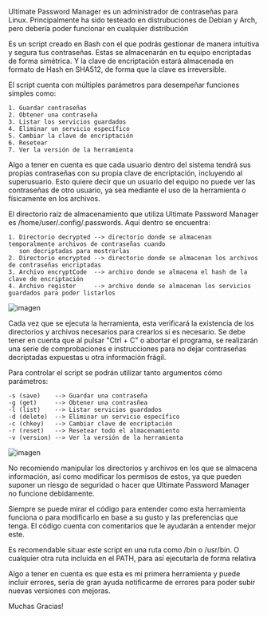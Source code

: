 Ultimate Password Manager es un administrador de contraseñas para Linux. 
Principalmente ha sido testeado en distrubuciones de Debian y Arch, pero debería poder funcionar en cualquier distribución

Es un script creado en Bash con el que podrás gestionar de manera intuitiva y segura tus contraseñas. Estas se almacenarán en tu equipo encriptadas de forma simétrica. Y la clave de encriptación estará almacenada en formato de Hash en SHA512, de forma que la
clave es irreversible.

El script cuenta con múltiples parámetros para desempeñar funciones simples como:

	1. Guardar contraseñas
 	2. Obtener una contraseña
	3. Listar los servicios guardados
 	4. Eliminar un servicio específico
	5. Cambiar la clave de encriptación
 	6. Resetear
  	7. Ver la versión de la herramienta

Algo a tener en cuenta es que cada usuario dentro del sistema tendrá sus propias contraseñas con su propia clave de encriptación, incluyendo al superusuario. Esto quiere decir que un usuario del equipo no puede ver las contraseñas de otro usuario, ya sea
mediante el uso de la herramienta o físicamente en los archivos.

El directorio raíz de almacenamiento que utiliza Ultimate Password Manager es /home/user/.config/.passwords. Aquí dentro se encuentra:

	1. Directorio decrypted --> directorio donde se almacenan temporalmente archivos de contraseñas cuando 
 	   son decriptadas para mostrarlas
 	2. Directorio encrypted --> directorio donde se almacenan los archivos de contraseñas encriptadas
	3. Archivo encryptCode  --> archivo donde se almacena el hash de la clave de encriptación
 	4. Archivo register     --> archivo donde se almacenan los servicios guardados para poder listarlos
![imagen](https://github.com/recuer0/Ultimate-PasswdM/assets/115647090/11b2cc3a-d058-4a1b-8059-5c0589612da1)

Cada vez que se ejecuta la herramienta, esta verificará la existencia de los directorios y archivos necesarios para crearlos si es necesario.
Se debe tener en cuenta que al pulsar "Ctrl + C" o abortar el programa, se realizarán una serie de comprobaciones e instrucciones para no dejar contraseñas decriptadas expuestas u otra información frágil.

Para controlar el script se podrán utilizar tanto argumentos cómo parámetros:

	-s (save)    --> Guardar una contraseña
 	-g (get)     --> Obtener una contrasñea
	-l (list)    --> Listar servicios guardados
	-d (delete)  --> Eliminar un servicio específico
 	-c (chkey)   --> Cambiar clave de encriptación
	-r (reset)   --> Resetear todo el almacenamiento
 	-v (version) --> Ver la versión de la herramienta
![imagen](https://github.com/recuer0/Ultimate-PasswdM/assets/115647090/5abcd83b-e65c-4f23-8b22-c7d5232a9333)


No recomiendo manipular los directorios y archivos en los que se almacena información, así como modificar los permisos de estos, ya que pueden suponer un riesgo de seguridad o hacer que Ultimate Password Manager no funcione debidamente.

Siempre se puede mirar el código para entender como esta herramienta funciona o para modificarlo en base a su gusto y las preferencias que tenga. El código cuenta con comentarios que le ayudarán a entender mejor este.

Es recomendable situar este script en una ruta como /bin o /usr/bin. O cualquier otra ruta incluida en el PATH, para así ejecutarla de forma relativa

Algo a tener en cuenta es que esta es mi primera herramienta y puede incluir errores, sería de gran ayuda notificarme de errores para poder subir nuevas versiones con mejoras.

Muchas Gracias!

